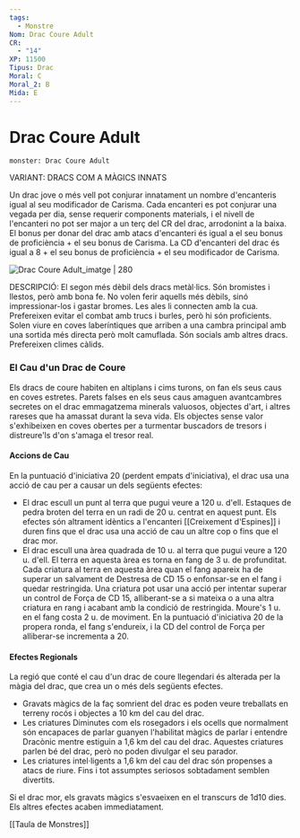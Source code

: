```yaml
---
tags:
  - Monstre
Nom: Drac Coure Adult
CR:
  - "14"
XP: 11500
Tipus: Drac
Moral: C
Moral_2: B
Mida: E
---
```

# Drac Coure Adult

```statblock
monster: Drac Coure Adult
```

VARIANT: DRACS COM A MÀGICS INNATS

Un drac jove o més vell pot conjurar innatament un nombre d'encanteris igual al seu modificador de Carisma. Cada encanteri es pot conjurar una vegada per dia, sense requerir components materials, i el nivell de l'encanteri no pot ser major a un terç del CR del drac, arrodonint a la baixa. El bonus per donar del drac amb atacs d'encanteri és igual a el seu bonus de proficiència + el seu bonus de Carisma. La CD d'encanteri del drac és igual a 8 + el seu bonus de proficiència + el seu modificador de Carisma.

![Drac Coure Adult_imatge | 280](https://static.wikia.nocookie.net/forgottenrealms/images/6/6d/Monster_Manual_5e_-_Dragon%2C_Copper_-_p110.jpg/revision/latest?cb=20200820002030)

DESCRIPCIÓ: 
El segon més dèbil dels dracs metàl·lics. Són bromistes i llestos, però amb bona fe. No volen ferir aquells més dèbils, sinó impressionar-los i gastar bromes. Les ales li connecten amb la cua. Prefereixen evitar el combat amb trucs i burles, però hi són proficients. Solen viure en coves laberíntiques que arriben a una cambra principal amb una sortida més directa però molt camuflada. Són socials amb altres dracs. Prefereixen climes càlids.
### El Cau d'un Drac de Coure

Els dracs de coure habiten en altiplans i cims turons, on fan els seus caus en coves estretes. Parets falses en els seus caus amaguen avantcambres secretes on el drac emmagatzema minerals valuosos, objectes d'art, i altres rareses que ha amassat durant la seva vida. Els objectes sense valor s'exhibeixen en coves obertes per a turmentar buscadors de tresors i distreure'ls d'on s'amaga el tresor real.
#### Accions de Cau

En la puntuació d'iniciativa 20 (perdent empats d'iniciativa), el drac usa una acció de cau per a causar un dels següents efectes:

- El drac escull un punt al terra que pugui veure a 120 u. d'ell. Estaques de pedra broten del terra en un radi de 20 u. centrat en aquest punt. Els efectes són altrament idèntics a l'encanteri [[Creixement d'Espines]] i duren fins que el drac usa una acció de cau un altre cop o fins que el drac mor.
- El drac escull una àrea quadrada de 10 u. al terra que pugui veure a 120 u. d'ell. El terra en aquesta àrea es torna en fang de 3 u. de profunditat. Cada criatura al terra en aquesta àrea quan el fang apareix ha de superar un salvament de Destresa de CD 15 o enfonsar-se en el fang i quedar restringida. Una criatura pot usar una acció per intentar superar un control de Força de CD 15, alliberant-se a si mateixa o a una altra criatura en rang i acabant amb la condició de restringida. Moure's 1 u. en el fang costa 2 u. de moviment. En la puntuació d'iniciativa 20 de la propera ronda, el fang s'endureix, i la CD del control de Força per alliberar-se incrementa a 20.
#### Efectes Regionals

La regió que conté el cau d'un drac de coure llegendari és alterada per la màgia del drac, que crea un o més dels següents efectes.

- Gravats màgics de la faç somrient del drac es poden veure treballats en terreny rocós i objectes a 10 km del cau del drac.
- Les criatures Diminutes com els rosegadors i els ocells que normalment són encapaces de parlar guanyen l'habilitat màgics de parlar i entendre Dracònic mentre estiguin a 1,6 km del cau del drac. Aquestes criatures parlen bé del drac, però no poden divulgar el seu parador.
- Les criatures intel·ligents a 1,6 km del cau del drac són propenses a atacs de riure. Fins i tot assumptes seriosos sobtadament semblen divertits.

Si el drac mor, els gravats màgics s'esvaeixen en el transcurs de 1d10 dies. Els altres efectes acaben immediatament.

[[Taula de Monstres]]

